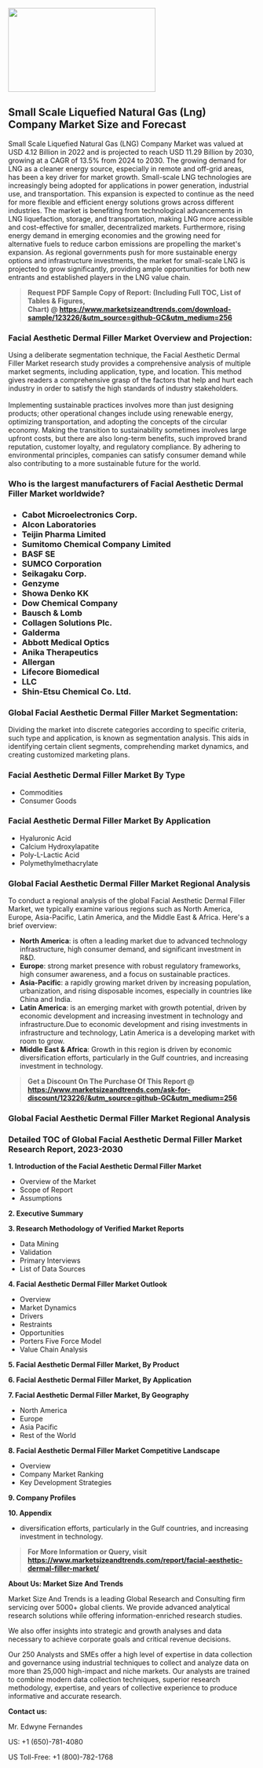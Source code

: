 <p><img class="alignnone size-medium wp-image-20088" src="https://ffe5etoiles.com/wp-content/uploads/2024/12/MST1-300x171.png" alt="" width="300" height="171" /></p><h2>Small Scale Liquefied Natural Gas (Lng) Company Market Size and Forecast</h2><p>Small Scale Liquefied Natural Gas (LNG) Company Market was valued at USD 4.12 Billion in 2022 and is projected to reach USD 11.29 Billion by 2030, growing at a CAGR of 13.5% from 2024 to 2030. The growing demand for LNG as a cleaner energy source, especially in remote and off-grid areas, has been a key driver for market growth. Small-scale LNG technologies are increasingly being adopted for applications in power generation, industrial use, and transportation. This expansion is expected to continue as the need for more flexible and efficient energy solutions grows across different industries. The market is benefiting from technological advancements in LNG liquefaction, storage, and transportation, making LNG more accessible and cost-effective for smaller, decentralized markets. Furthermore, rising energy demand in emerging economies and the growing need for alternative fuels to reduce carbon emissions are propelling the market's expansion. As regional governments push for more sustainable energy options and infrastructure investments, the market for small-scale LNG is projected to grow significantly, providing ample opportunities for both new entrants and established players in the LNG value chain.</p><blockquote id="" class=""><strong>Request PDF Sample Copy of Report: (Including Full TOC, List of Tables &amp; Figures, Chart)&nbsp;@&nbsp;<strong><a href="https://www.marketsizeandtrends.com/download-sample/123226/&utm_source=github-GC&utm_medium=256" target="_blank">https://www.marketsizeandtrends.com/download-sample/123226/&utm_source=github-GC&utm_medium=256</a></strong></strong></blockquote><h3 id="" class="">Facial Aesthetic Dermal Filler Market&nbsp;Overview and Projection:</h3><p id="" class="">Using a deliberate segmentation technique, the Facial Aesthetic Dermal Filler Market research study provides a comprehensive analysis of multiple market segments, including application, type, and location. This method gives readers a comprehensive grasp of the factors that help and hurt each industry in order to satisfy the high standards of industry stakeholders. <br /> <br />Implementing sustainable practices involves more than just designing products; other operational changes include using renewable energy, optimizing transportation, and adopting the concepts of the circular economy. Making the transition to sustainability sometimes involves large upfront costs, but there are also long-term benefits, such improved brand reputation, customer loyalty, and regulatory compliance. By adhering to environmental principles, companies can satisfy consumer demand while also contributing to a more sustainable future for the world.</p><h3 id="" class="">Who is the largest manufacturers of&nbsp;Facial Aesthetic Dermal Filler Market worldwide?</h3><h3 class=""><p><ul><li>Cabot Microelectronics Corp. </li><li> Alcon Laboratories </li><li> Teijin Pharma Limited </li><li> Sumitomo Chemical Company Limited </li><li> BASF SE </li><li> SUMCO Corporation </li><li> Seikagaku Corp. </li><li> Genzyme </li><li> Showa Denko KK </li><li> Dow Chemical Company </li><li> Bausch & Lomb </li><li> Collagen Solutions Plc. </li><li> Galderma </li><li> Abbott Medical Optics </li><li> Anika Therapeutics </li><li> Allergan </li><li> Lifecore Biomedical </li><li> LLC </li><li> Shin-Etsu Chemical Co. Ltd.</li></ul></p></h3><h3 id="" class="">Global&nbsp;Facial Aesthetic Dermal Filler Market Segmentation:</h3><p id="" class="">Dividing the market into discrete categories according to specific criteria, such type and application, is known as segmentation analysis. This aids in identifying certain client segments, comprehending market dynamics, and creating customized marketing plans.</p><h3 id="" class="">Facial Aesthetic Dermal Filler Market&nbsp;By Type</h3><p><p><ul><li>Commodities </li><li> Consumer Goods</p></li></ul></p></p><h3 id="" class="">Facial Aesthetic Dermal Filler Market&nbsp;By Application</h3><p class=""><p><ul><li>Hyaluronic Acid </li><li> Calcium Hydroxylapatite </li><li> Poly-L-Lactic Acid </li><li> Polymethylmethacrylate</li></ul></p></p><h3 id="" class="">Global Facial Aesthetic Dermal Filler Market Regional Analysis</h3><p id="" class="">To conduct a regional analysis of the global Facial Aesthetic Dermal Filler Market, we typically examine various regions such as North America, Europe, Asia-Pacific, Latin America, and the Middle East &amp; Africa. Here's a brief overview:</p><ul><li><strong>North America</strong>: is often a leading market due to advanced technology infrastructure, high consumer demand, and significant investment in R&amp;D.</li><li><strong>Europe</strong>: strong market presence with robust regulatory frameworks, high consumer awareness, and a focus on sustainable practices.</li><li><strong>Asia-Pacific</strong>: a rapidly growing market driven by increasing population, urbanization, and rising disposable incomes, especially in countries like China and India.</li><li><strong>Latin America</strong>: is an emerging market with growth potential, driven by economic development and increasing investment in technology and infrastructure.Due to economic development and rising investments in infrastructure and technology, Latin America is a developing market with room to grow.</li><li><strong>Middle East &amp; Africa</strong>: Growth in this region is driven by economic diversification efforts, particularly in the Gulf countries, and increasing investment in technology.</li></ul><blockquote id="" class=""><strong>Get a Discount On The Purchase Of This Report @ <strong><a href="https://www.marketsizeandtrends.com/ask-for-discount/123226/&utm_source=github-GC&utm_medium=256" target="_blank">https://www.marketsizeandtrends.com/ask-for-discount/123226/&utm_source=github-GC&utm_medium=256</a></strong></strong></blockquote><h3 id="" class="">Global Facial Aesthetic Dermal Filler Market Regional Analysis</h3><h3 id="" class="">Detailed TOC of Global Facial Aesthetic Dermal Filler Market Research Report, 2023-2030</h3><p id="" class=""><strong>1. Introduction of the Facial Aesthetic Dermal Filler Market</strong></p><ul><li>Overview of the Market</li><li>Scope of Report</li><li>Assumptions</li></ul><p id="" class=""><strong>2. Executive Summary</strong></p><p id="" class=""><strong>3. Research Methodology of Verified Market Reports</strong></p><ul><li>Data Mining</li><li>Validation</li><li>Primary Interviews</li><li>List of Data Sources</li></ul><p id="" class=""><strong>4. Facial Aesthetic Dermal Filler Market Outlook</strong></p><ul><li>Overview</li><li>Market Dynamics</li><li>Drivers</li><li>Restraints</li><li>Opportunities</li><li>Porters Five Force Model</li><li>Value Chain Analysis</li></ul><p id="" class=""><strong>5. Facial Aesthetic Dermal Filler Market, By Product</strong></p><p id="" class=""><strong>6. Facial Aesthetic Dermal Filler Market, By Application</strong></p><p id="" class=""><strong>7. Facial Aesthetic Dermal Filler Market, By Geography</strong></p><ul><li>North America</li><li>Europe</li><li>Asia Pacific</li><li>Rest of the World</li></ul><p id="" class=""><strong>8. Facial Aesthetic Dermal Filler Market Competitive Landscape</strong></p><ul><li>Overview</li><li>Company Market Ranking</li><li>Key Development Strategies</li></ul><p id="" class=""><strong>9. Company Profiles</strong></p><p id="" class=""><strong>10. Appendix</strong></p><ul><li>diversification efforts, particularly in the Gulf countries, and increasing investment in technology.</li></ul><blockquote id="" class=""><strong>For More Information or Query, visit <strong><strong><a href="https://www.marketsizeandtrends.com/report/facial-aesthetic-dermal-filler-market/" target="_blank">https://www.marketsizeandtrends.com/report/facial-aesthetic-dermal-filler-market/</a></strong></strong></strong></blockquote><p id="" class=""><strong>About Us: Market Size And Trends</strong></p><p id="" class="">Market Size And Trends is a leading Global Research and Consulting firm servicing over 5000+ global clients. We provide advanced analytical research solutions while offering information-enriched research studies.</p><p id="" class="">We also offer insights into strategic and growth analyses and data necessary to achieve corporate goals and critical revenue decisions.</p><p id="" class="">Our 250 Analysts and SMEs offer a high level of expertise in data collection and governance using industrial techniques to collect and analyze data on more than 25,000 high-impact and niche markets. Our analysts are trained to combine modern data collection techniques, superior research methodology, expertise, and years of collective experience to produce informative and accurate research.</p><p id="" class=""><strong>Contact us:</strong></p><p id="" class="">Mr. Edwyne Fernandes</p><p id="" class="">US: +1 (650)-781-4080</p><p id="" class="">US Toll-Free: +1 (800)-782-1768</p>
